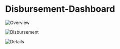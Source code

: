 # Disbursement-Dashboard

![Overview](https://github.com/Nitin7060/Disbursement-Dashboard/assets/103632805/367fd181-819c-40c5-8f32-e25a0ac4cc9b)

![Disbursement](https://github.com/Nitin7060/Disbursement-Dashboard/assets/103632805/1f38bfc5-04f0-4110-bd9e-e7da0be502ba)

![Details](https://github.com/Nitin7060/Disbursement-Dashboard/assets/103632805/d2b83d4d-f919-4f6f-8470-68e3e98c92ae)



